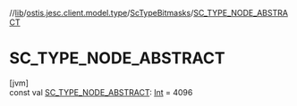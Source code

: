 //[lib](../../../index.md)/[ostis.jesc.client.model.type](../index.md)/[ScTypeBitmasks](index.md)/[SC_TYPE_NODE_ABSTRACT](-s-c_-t-y-p-e_-n-o-d-e_-a-b-s-t-r-a-c-t.md)

# SC_TYPE_NODE_ABSTRACT

[jvm]\
const val [SC_TYPE_NODE_ABSTRACT](-s-c_-t-y-p-e_-n-o-d-e_-a-b-s-t-r-a-c-t.md): [Int](https://kotlinlang.org/api/latest/jvm/stdlib/kotlin/-int/index.html) = 4096
